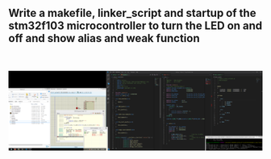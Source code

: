 ## Write a makefile, linker_script and startup of the stm32f103 microcontroller to turn the LED on and off and show alias and weak function
<br></br>
![image](1.PNG)